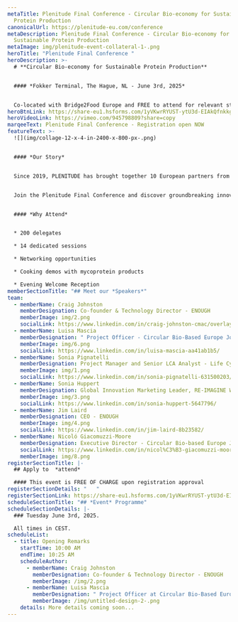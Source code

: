 ```yaml
---
metaTitle: Plenitude Final Conference - Circular Bio-economy for Sustainable
  Protein Production
canonicalUrl: https://plenitude-eu.com/conference
metaDescription: Plenitude Final Conference - Circular Bio-economy for
  Sustainable Protein Production
metaImage: img/plenitude-event-collateral-1-.png
heroTitle: "Plenitude Final Conference "
heroDescription: >-
  # **Circular Bio-economy for Sustainable Protein Production**


  #### *Fokker Terminal, The Hague, NL - June 3rd, 2025*


  Co-located with Bridge2Food Europe and FREE to attend for relevant stakeholders, professionals and academics who want to learn more and make an impact.
heroBtnLink: https://share-eu1.hsforms.com/1yVKwrRYUST-ytU3d-EIAkQfnkkg
heroVideoLink: https://vimeo.com/945798809?share=copy
marqeeText: Plenitude Final Conference - Registration open NOW
featureText: >-
  ![](img/collage-12-x-4-in-2400-x-800-px-.png)


  #### *Our Story*


  Since 2019, PLENITUDE has brought together 10 European partners from agri-food, biotechnology, academia, and beyond, powered by €16.9 million in funding from the [Circular Bio-based Europe Joint Undertaking](https://www.cbe.europa.eu/). This consortium has pioneered cutting-edge solutions to advance a sustainable future through a unique circular, minimal-waste process for mycoprotein production and its applications in food and beyond.


  Join the Plenitude Final Conference and discover groundbreaking innovations shaping new bio-based value chains and discuss how these can be actualized in the European landscape! Here, you will learn how these solutions provide environmental, economic, and public health benefits while addressing the world’s most pressing sustainability challenges.


  #### *Why Attend*


  * 200 delegates

  * 14 dedicated sessions

  * Networking opportunities

  * Cooking demos with mycoprotein products

  * Evening Welcome Reception
memberSectionTitle: "## Meet our *Speakers*"
team:
  - memberName: Craig Johnston
    memberDesignation: Co-founder & Technology Director - ENOUGH
    memberImage: img/2.png
    socialLink: https://www.linkedin.com/in/craig-johnston-cmac/overlay/photo/
  - memberName: Luisa Mascia
    memberDesignation: " Project Officer - Circular Bio-Based Europe Joint Undertaking"
    memberImage: img/6.png
    socialLink: https://www.linkedin.com/in/luisa-mascia-aa41ab1b5/
  - memberName: Sonia Pignatelli
    memberDesignation: Project Manager and Senior LCA Analyst - Life Cycle Engineering SPA
    memberImage: img/1.png
    socialLink: https://www.linkedin.com/in/sonia-pignatelli-631500203/
  - memberName: Sonia Huppert
    memberDesignation: Global Innovation Marketing Leader, RE-IMAGINE WELLNESS™ - IFF
    memberImage: img/3.png
    socialLink: https://www.linkedin.com/in/sonia-huppert-5647796/
  - memberName: Jim Laird
    memberDesignation: CEO - ENOUGH
    memberImage: img/4.png
    socialLink: https://www.linkedin.com/in/jim-laird-8b23582/
  - memberName: Nicoló Giacomuzzi-Moore
    memberDesignation: Executive Director - Circular Bio-based Europe Joint Undertaking
    socialLink: https://www.linkedin.com/in/nicol%C3%B3-giacomuzzi-moore-5b268784/
    memberImage: img/8.png
registerSectionTitle: |-
  ## Apply to  *attend*

  #### This event is FREE OF CHARGE upon registration approval
registerSectionDetails: "   "
registerSectionLink: https://share-eu1.hsforms.com/1yVKwrRYUST-ytU3d-EIAkQfnkkg
scheduleSectionTitle: "## *Event* Programme"
scheduleSectionDetails: |-
  ### Tuesday June 3rd, 2025. 

  All times in CEST.
scheduleList:
  - title: Opening Remarks
    startTime: 10:00 AM
    endTime: 10:25 AM
    scheduleAuthor:
      - memberName: Craig Johnston
        memberDesignation: Co-founder & Technology Director - ENOUGH
        memberImage: /img/2.png
      - memberName: Luisa Mascia
        memberDesignation: " Project Officer at Circular Bio-Based Europe Joint Undertaking"
        memberImage: /img/untitled-design-2-.png
    details: More details coming soon...
---
```


